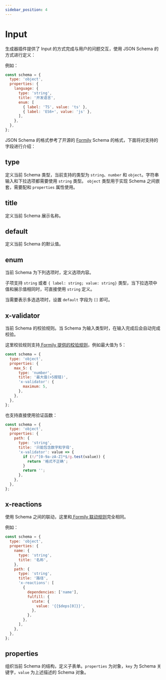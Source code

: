 ```yaml
---
sidebar_position: 4
---
```


# Input

生成器插件提供了 Input 的方式完成与用户的问题交互，使用 JSON Schema 的方式进行定义：

例如：

```js
const schema = {
  type: 'object',
  properties: {
    language: {
      type: 'string',
      title: '开发语言',
      enum: [
        { label: 'TS', value: 'ts' },
        { label: 'ES6+', value: 'js' },
      ],
    },
  },
};
```

JSON Schema 的格式参考了开源的 [Formily](https://formilyjs.org/) Schema 的格式，下面将对支持的字段进行介绍：

## type

定义当前 Schema 类型，当前支持的类型为 `string`、`number` 和 `object`。字符串输入和下拉选项都需要使用 `string` 类型。 `object` 类型用于实现 Schema 之间嵌套，需要配和 `properties` 属性使用。

## title

定义当前 Schema 展示名称。

## default

定义当前 Schema 的默认值。

## enum

当前 Schema 为下列选项时，定义选项内容。

子项支持 `string` 或者 `{ label: string; value: string}` 类型，当下拉选项中值和展示值相同时，可直接使用 `string` 定义。

当需要表示多选选项时，设置 `default` 字段为 `[]` 即可。

## x-validator

当前 Schema 的校验规则。当 Schema 为输入类型时，在输入完成后会自动完成校验。

这里校验规则支持[ Formily 提供的校验规则](https://formilyjs.org/zh-CN/guide/advanced/validate)，例如最大值为 5：

```js
const schema = {
  type: 'object',
  properties: {
    max_5: {
      type: 'number',
      title: '最大值(>5报错)',
      'x-validator': {
        maximum: 5,
      },
    },
  },
};
```

也支持直接使用验证函数：

```js
const schema = {
  type: 'object',
  properties: {
    path: {
      type: 'string',
      title: '只能包含数字和字母',
      'x-validator': value => {
        if (!/^[0-9a-zA-Z]*$/g.test(value)) {
          return '格式不正确';
        }
        return '';
      },
    },
  },
};
```

## x-reactions

使用 Schema 之间的联动，这里和[ Formily 联动规则](https://formilyjs.org/zh-CN/guide/advanced/linkages)完全相同。

例如：

```js
const schema = {
  type: 'object',
  properties: {
    name: {
      type: 'string',
      title: '名称',
    },
    path: {
      type: 'string',
      title: '路径',
      'x-reactions': [
        {
          dependencies: ['name'],
          fulfill: {
            state: {
              value: '{{$deps[0]}}',
            },
          },
        },
      ],
    },
  },
};
```

## properties

组织当前 Schema 的结构，定义子表单。`properties` 为对象，`key` 为 Schema 关键字，`value` 为上述描述的 Schema 对象。
